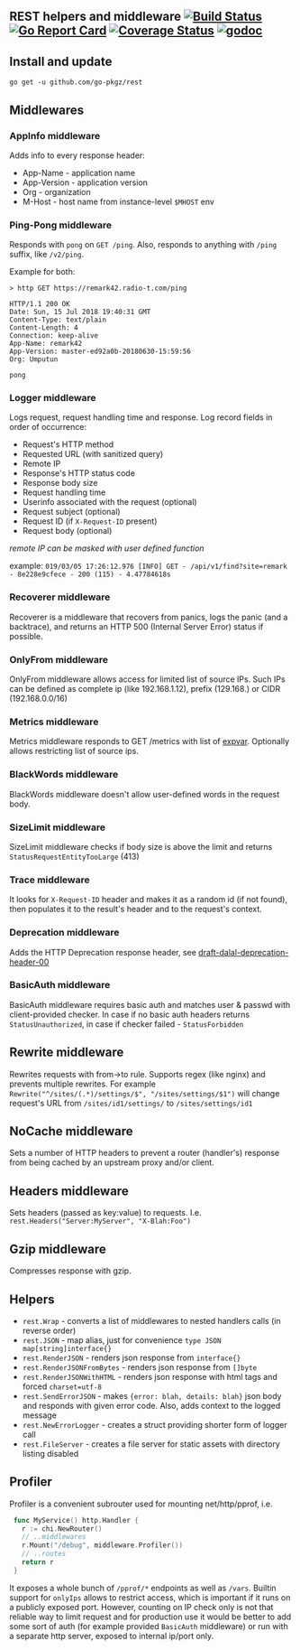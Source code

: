 ## REST helpers and middleware [![Build Status](https://github.com/go-pkgz/rest/workflows/build/badge.svg)](https://github.com/go-pkgz/rest/actions) [![Go Report Card](https://goreportcard.com/badge/github.com/go-pkgz/rest)](https://goreportcard.com/report/github.com/go-pkgz/rest) [![Coverage Status](https://coveralls.io/repos/github/go-pkgz/rest/badge.svg?branch=master)](https://coveralls.io/github/go-pkgz/rest?branch=master) [![godoc](https://godoc.org/github.com/go-pkgz/rest?status.svg)](https://godoc.org/github.com/go-pkgz/rest)


## Install and update

`go get -u github.com/go-pkgz/rest`

## Middlewares 

### AppInfo middleware

Adds info to every response header:
- App-Name - application name
- App-Version - application version
- Org - organization
- M-Host - host name from instance-level `$MHOST` env

### Ping-Pong middleware

Responds with `pong` on `GET /ping`. Also, responds to anything with `/ping` suffix, like `/v2/ping`.

Example for both:

```
> http GET https://remark42.radio-t.com/ping

HTTP/1.1 200 OK
Date: Sun, 15 Jul 2018 19:40:31 GMT
Content-Type: text/plain
Content-Length: 4
Connection: keep-alive
App-Name: remark42
App-Version: master-ed92a0b-20180630-15:59:56
Org: Umputun

pong
```

### Logger middleware

Logs request, request handling time and response. Log record fields in order of occurrence:

- Request's HTTP method
- Requested URL (with sanitized query)
- Remote IP
- Response's HTTP status code
- Response body size
- Request handling time
- Userinfo associated with the request (optional)
- Request subject (optional)
- Request ID (if `X-Request-ID` present)
- Request body (optional)

_remote IP can be masked with user defined function_

example: `019/03/05 17:26:12.976 [INFO] GET - /api/v1/find?site=remark - 8e228e9cfece - 200 (115) - 4.47784618s`

### Recoverer middleware

Recoverer is a middleware that recovers from panics, logs the panic (and a backtrace), 
and returns an HTTP 500 (Internal Server Error) status if possible.

### OnlyFrom middleware

OnlyFrom middleware allows access for limited list of source IPs.
Such IPs can be defined as complete ip (like 192.168.1.12), prefix (129.168.) or CIDR (192.168.0.0/16)

### Metrics middleware

Metrics middleware responds to GET /metrics with list of [expvar](https://golang.org/pkg/expvar/). Optionally allows restricting list of source ips.

### BlackWords middleware

BlackWords middleware doesn't allow user-defined words in the request body.

### SizeLimit middleware

SizeLimit middleware checks if body size is above the limit and returns `StatusRequestEntityTooLarge` (413) 

### Trace middleware

It looks for `X-Request-ID` header and makes it as a random id
 (if not found), then populates it to the result's header
    and to the request's context.

### Deprecation middleware

Adds the HTTP Deprecation response header, see [draft-dalal-deprecation-header-00](https://tools.ietf.org/id/draft-dalal-deprecation-header-00.html
) 

### BasicAuth middleware

BasicAuth middleware requires basic auth and matches user & passwd with client-provided checker. In case if no basic auth headers returns
`StatusUnauthorized`, in case if checker failed - `StatusForbidden`

## Rewrite middleware

Rewrites requests with from->to rule. Supports regex (like nginx) and prevents multiple rewrites. For example `Rewrite("^/sites/(.*)/settings/$", "/sites/settings/$1")` will change request's URL from `/sites/id1/settings/` to `/sites/settings/id1`

## NoCache middleware

Sets a number of HTTP headers to prevent a router (handler's) response from being cached by an upstream proxy and/or client.

## Headers middleware

Sets headers (passed as key:value) to requests. I.e. `rest.Headers("Server:MyServer", "X-Blah:Foo")`

## Gzip middleware

Compresses response with gzip.

## Helpers

- `rest.Wrap` - converts a list of middlewares to nested handlers calls (in reverse order)
- `rest.JSON` - map alias, just for convenience `type JSON map[string]interface{}`
- `rest.RenderJSON` -  renders json response from `interface{}`
- `rest.RenderJSONFromBytes` - renders json response from `[]byte`
- `rest.RenderJSONWithHTML` -  renders json response with html tags and forced `charset=utf-8`
- `rest.SendErrorJSON` - makes `{error: blah, details: blah}` json body and responds with given error code. Also, adds context to the logged message
- `rest.NewErrorLogger` - creates a struct providing shorter form of logger call
- `rest.FileServer` - creates a file server for static assets with directory listing disabled

## Profiler

Profiler is a convenient subrouter used for mounting net/http/pprof, i.e.

```go
 func MyService() http.Handler {
   r := chi.NewRouter()
   // ..middlewares
   r.Mount("/debug", middleware.Profiler())
   // ..routes
   return r
 }
```
It exposes a whole bunch of `/pprof/*` endpoints as well as `/vars`. Builtin support for `onlyIps` allows to restrict access, which is important if it runs on a publicly exposed port. However, counting on IP check only is not that reliable way to limit request and for production use it would be better to add some sort of auth (for example provided `BasicAuth` middleware) or run with a separate http server, exposed to internal ip/port only.

